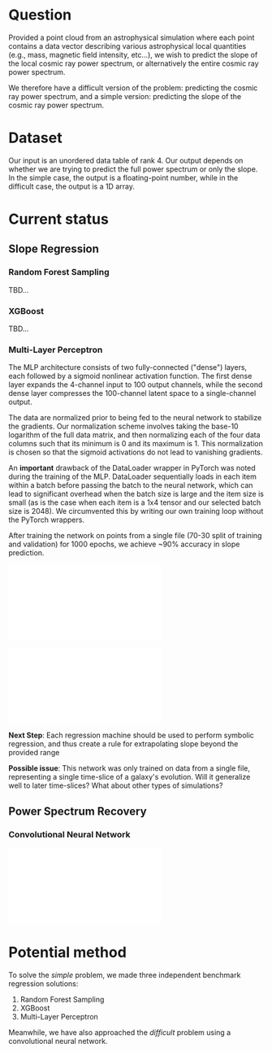 # Question

Provided a point cloud from an astrophysical simulation where each point contains a data vector describing
various astrophysical local quantities (e.g., mass, magnetic field intensity, etc...), we wish to predict
the slope of the local cosmic ray power spectrum, or alternatively the entire cosmic ray power spectrum.

We therefore have a difficult version of the problem: predicting the cosmic ray power spectrum,
and a simple version: predicting the slope of the cosmic ray power spectrum.

# Dataset

Our input is an unordered data table of rank 4. Our output depends on whether we are trying to predict the
full power spectrum or only the slope. In the simple case, the output is a floating-point number, while in
the difficult case, the output is a 1D array.

# Current status

## Slope Regression

### Random Forest Sampling
TBD...
### XGBoost
TBD...
### Multi-Layer Perceptron

The MLP architecture consists of two fully-connected ("dense") layers, each followed by
a sigmoid nonlinear activation function. The first dense layer expands the 4-channel input
to 100 output channels, while the second dense layer compresses the 100-channel latent space to 
a single-channel output.

The data are normalized prior to being fed to the neural network to stabilize the gradients. Our
normalization scheme involves taking the base-10 logarithm of the full data matrix, and then
normalizing each of the four data columns such that its minimum is $0$ and its maximum is $1$.
This normalization is chosen so that the sigmoid activations do not lead to vanishing gradients.

An **important** drawback of the DataLoader wrapper in PyTorch was noted during the training of the
MLP. DataLoader sequentially loads in each item within a batch before passing the batch to the neural
network, which can lead to significant overhead when the batch size is large and the item size is small
(as is the case when each item is a $1$x$4$ tensor and our selected batch size is $2048$). We circumvented
this by writing our own training loop without the PyTorch wrappers.

After training the network on points from a single file (70-30 split of training and validation) for
1000 epochs, we achieve ~90% accuracy in slope prediction.

![The loss curves for the validation and training data over 1000 epochs.](./pictures/loss_curve.pdf)

![The residuals of the slope predictions. Error tends to be <10%.](./pictures/slope_residuals.pdf)

**Next Step**: Each regression machine should be used to perform symbolic regression, and thus 
create a rule for extrapolating slope beyond the provided range

**Possible issue**: This network was only trained on data from a single file, representing a single
time-slice of a galaxy's evolution. Will it generalize well to later time-slices? What about other
types of simulations?

## Power Spectrum Recovery

### Convolutional Neural Network

![True and predicted cosmic ray slopes from the trained CNN.](./pictures/conv_pred.pdf)

# Potential method

To solve the *simple* problem, we made three independent benchmark regression solutions:
1. Random Forest Sampling
2. XGBoost
3. Multi-Layer Perceptron

Meanwhile, we have also approached the *difficult* problem using a convolutional neural network.